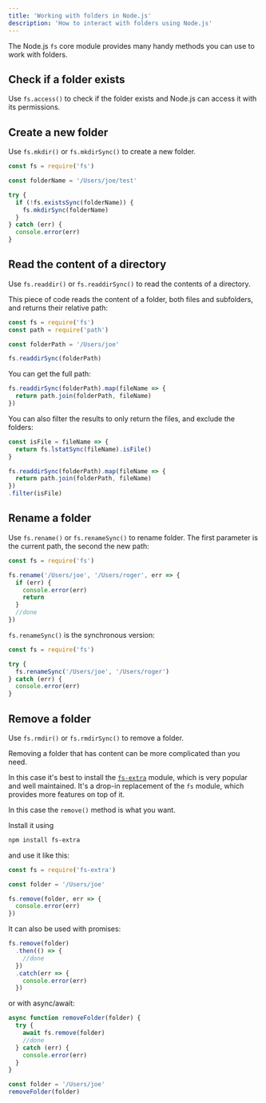 ```yaml
---
title: 'Working with folders in Node.js'
description: 'How to interact with folders using Node.js'
---
```


The Node.js `fs` core module provides many handy methods you can use to work with folders.

## Check if a folder exists

Use `fs.access()` to check if the folder exists and Node.js can access it with its permissions.

## Create a new folder

Use `fs.mkdir()` or `fs.mkdirSync()` to create a new folder.

```js
const fs = require('fs')

const folderName = '/Users/joe/test'

try {
  if (!fs.existsSync(folderName)) {
    fs.mkdirSync(folderName)
  }
} catch (err) {
  console.error(err)
}
```

## Read the content of a directory

Use `fs.readdir()` or `fs.readdirSync()` to read the contents of a directory.

This piece of code reads the content of a folder, both files and subfolders, and returns their relative path:

```js
const fs = require('fs')
const path = require('path')

const folderPath = '/Users/joe'

fs.readdirSync(folderPath)
```

You can get the full path:

```js
fs.readdirSync(folderPath).map(fileName => {
  return path.join(folderPath, fileName)
})
```

You can also filter the results to only return the files, and exclude the folders:

```js
const isFile = fileName => {
  return fs.lstatSync(fileName).isFile()
}

fs.readdirSync(folderPath).map(fileName => {
  return path.join(folderPath, fileName)
})
.filter(isFile)
```

## Rename a folder

Use `fs.rename()` or `fs.renameSync()` to rename folder. The first parameter is the current path, the second the new path:

```js
const fs = require('fs')

fs.rename('/Users/joe', '/Users/roger', err => {
  if (err) {
    console.error(err)
    return
  }
  //done
})
```

`fs.renameSync()` is the synchronous version:

```js
const fs = require('fs')

try {
  fs.renameSync('/Users/joe', '/Users/roger')
} catch (err) {
  console.error(err)
}
```

## Remove a folder

Use `fs.rmdir()` or `fs.rmdirSync()` to remove a folder.

Removing a folder that has content can be more complicated than you need.

In this case it's best to install the [`fs-extra`](https://www.npmjs.com/package/fs-extra) module, which is very popular and well maintained. It's a drop-in replacement of the `fs` module, which provides more features on top of it.

In this case the `remove()` method is what you want.

Install it using

```bash
npm install fs-extra
```

and use it like this:

```js
const fs = require('fs-extra')

const folder = '/Users/joe'

fs.remove(folder, err => {
  console.error(err)
})
```

It can also be used with promises:

```js
fs.remove(folder)
  .then(() => {
    //done
  })
  .catch(err => {
    console.error(err)
  })
```

or with async/await:

```js
async function removeFolder(folder) {
  try {
    await fs.remove(folder)
    //done
  } catch (err) {
    console.error(err)
  }
}

const folder = '/Users/joe'
removeFolder(folder)
```
